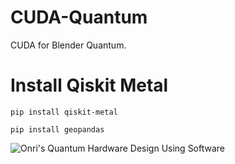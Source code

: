 # CUDA-Quantum
CUDA for Blender Quantum.

# Install Qiskit Metal
```
pip install qiskit-metal
```

```
pip install geopandas
```

![Onri's Quantum Hardware Design Using Software](https://github.com/OJB-Quantum/CUDA-Quantum/assets/88035770/a329a44b-c8f7-4d7a-8715-860143964fa3)
